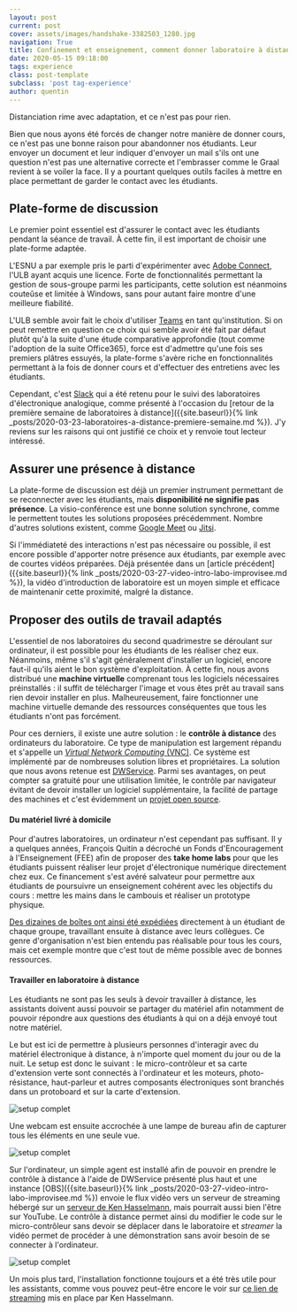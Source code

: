 ```yaml
---
layout: post
current: post
cover: assets/images/handshake-3382503_1280.jpg
navigation: True
title: Confinement et enseignement, comment donner laboratoire à distance
date: 2020-05-15 09:18:00
tags: experience
class: post-template
subclass: 'post tag-experience'
author: quentin
---
```


Distanciation rime avec adaptation, et ce n'est pas pour rien.

Bien que nous ayons été forcés de changer notre manière de donner cours, ce n'est pas une bonne raison pour abandonner nos étudiants.
Leur envoyer un document et leur indiquer d'envoyer un mail s'ils ont une question n'est pas une alternative correcte et l'embrasser comme le Graal revient à se voiler la face.
Il y a pourtant quelques outils faciles à mettre en place permettant de garder le contact avec les étudiants.


## Plate-forme de discussion

Le premier point essentiel est d'assurer le contact avec les étudiants pendant la séance de travail.
À cette fin, il est important de choisir une plate-forme adaptée.

L'ESNU a par exemple pris le parti d'expérimenter avec [Adobe Connect](https://www.adobe.com/fr/products/adobeconnect.html), l'ULB ayant acquis une licence. Forte de fonctionnalités permettant la gestion de sous-groupe parmi les participants, cette solution est néanmoins couteûse et limitée à Windows, sans pour autant faire montre d'une meilleure fiabilité.

L'ULB semble avoir fait le choix d'utiliser [Teams](https://www.microsoft.com/fr-be/microsoft-365/microsoft-teams/group-chat-software) en tant qu'institution. Si on peut remettre en question ce choix qui semble avoir été fait par défaut plutôt qu'à la suite d'une étude comparative approfondie (tout comme l'adoption de la suite Office365), force est d'admettre qu'une fois ses premiers plâtres essuyés, la plate-forme s'avère riche en fonctionnalités permettant à la fois de donner cours et d'effectuer des entretiens avec les étudiants.

Cependant, c'est [Slack](https://slack.com) qui a été retenu pour le suivi des laboratoires d'électronique analogique, comme présenté à l'occasion du [retour de la première semaine de laboratoires à distance]({{site.baseurl}}{% link _posts/2020-03-23-laboratoires-a-distance-premiere-semaine.md %}). J'y reviens sur les raisons qui ont justifié ce choix et y renvoie tout lecteur intéressé.


## Assurer une présence à distance

La plate-forme de discussion est déjà un premier instrument permettant de se reconnecter avec les étudiants, mais **disponibilité ne signifie pas présence**.
La visio-conférence est une bonne solution synchrone, comme le permettent toutes les solutions proposées précédemment.
Nombre d'autres solutions existent, comme [Google Meet](https://meet.google.com/) ou [Jitsi](https://jitsi.org/).

Si l'immédiateté des interactions n'est pas nécessaire ou possible, il est encore possible d'apporter notre présence aux étudiants, par exemple avec de courtes vidéos préparées.
Déjà présentée dans un [article précédent]({{site.baseurl}}{% link _posts/2020-03-27-video-intro-labo-improvisee.md %}), la vidéo d'introduction de laboratoire est un moyen simple et efficace de maintenanir cette proximité, malgré la distance.



## Proposer des outils de travail adaptés

L'essentiel de nos laboratoires du second quadrimestre se déroulant sur ordinateur, il est possible pour les étudiants de les réaliser chez eux.
Néanmoins, même s'il s'agit généralement d'installer un logiciel, encore faut-il qu'ils aient le bon système d'exploitation.
À cette fin, nous avons distribué une **machine virtuelle** comprenant tous les logiciels nécessaires préinstallés : il suffit de télécharger l'image et vous êtes prêt au travail sans rien devoir installer en plus.
Malheureusement, faire fonctionner une machine virtuelle demande des ressources conséquentes que tous les étudiants n'ont pas forcément.

Pour ces derniers, il existe une autre solution : le **contrôle à distance** des ordinateurs du laboratoire.
Ce type de manipulation est largement répandu et s'appelle un [*Virtual Network Computing* (VNC)](https://fr.wikipedia.org/wiki/Virtual_Network_Computing). Ce système est implémenté par de nombreuses solution libres et propriétaires.
La solution que nous avons retenue est [DWService](https://www.dwservice.net/). Parmi ses avantages, on peut compter sa gratuité pour une utilisation limitée, le contrôle par navigateur évitant de devoir installer un logiciel supplémentaire, la facilité de partage des machines et c'est évidemment un [projet open source](https://github.com/dwservice/agent).


#### Du matériel livré à domicile

Pour d'autres laboratoires, un ordinateur n'est cependant pas suffisant.
Il y a quelques années, François Quitin a décroché un Fonds d'Encouragement à l'Enseignement (FEE) afin de proposer des **take home labs** pour que les étudiants puissent réaliser leur projet d'électronique numérique directement chez eux.
Ce financement s'est avéré salvateur pour permettre aux étudiants de poursuivre un enseignement cohérent avec les objectifs du cours : mettre les mains dans le cambouis et réaliser un prototype physique.

[Des dizaines de boîtes ont ainsi été expédiées](https://www.rtbf.be/info/regions/detail_travaux-pratiques-a-domicile-pour-certains-etudiants-de-la-faculte-de-polytech-de-l-ulb?id=10468500) directement à un étudiant de chaque groupe, travaillant ensuite à distance avec leurs collègues.
Ce genre d'organisation n'est bien entendu pas réalisable pour tous les cours, mais cet exemple montre que c'est tout de même possible avec de bonnes ressources.


#### Travailler en laboratoire à distance

Les étudiants ne sont pas les seuls à devoir travailler à distance, les assistants doivent aussi pouvoir se partager du matériel afin notamment de pouvoir répondre aux questions des étudiants à qui on a déjà envoyé tout notre matériel.

Le but est ici de permettre à plusieurs personnes d'interagir avec du matériel électronique à distance, à n'importe quel moment du jour ou de la nuit.
Le setup est donc le suivant : le micro-contrôleur et sa carte d'extension verte sont connectés à l'ordinateur et les moteurs, photo-résistance, haut-parleur et autres composants électroniques sont branchés dans un protoboard et sur la carte d'extension.

![setup complet](assets/images/vnc/20200427_110311.jpg)

Une webcam est ensuite accrochée à une lampe de bureau afin de capturer tous les éléments en une seule vue.

![setup complet](assets/images/vnc/IMAG0032.jpg)

Sur l'ordinateur, un simple agent est installé afin de pouvoir en prendre le contrôle à distance à l'aide de DWService présenté plus haut et une instance [OBS]({{site.baseurl}}{% link _posts/2020-03-27-video-intro-labo-improvisee.md %}) envoie le flux vidéo vers un serveur de streaming hébergé sur un [serveur de Ken Hasselmann](https://psoc.ig11.ananas.space/player/), mais pourrait aussi bien l'être sur YouTube.
Le contrôle à distance permet ainsi du modifier le code sur le micro-contrôleur sans devoir se déplacer dans le laboratoire et *streamer* la vidéo permet de procéder à une démonstration sans avoir besoin de se connecter à l'ordinateur.

![setup complet](assets/images/vnc/20200427_110316.jpg)

Un mois plus tard, l'installation fonctionne toujours et a été très utile pour les assistants, comme vous pouvez peut-être encore le voir sur [ce lien de streaming](https://psoc.ig11.ananas.space/player/) mis en place par Ken Hasselmann.

